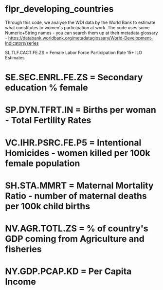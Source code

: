 # flpr_developing_countries
Through this code, we analyse the WDI data by the World Bank to estimate what constitutes to women's participation at work. 
The code uses some Numeric+String names - you can search them up at their metadata glossary - https://databank.worldbank.org/metadataglossary/World-Development-Indicators/series

SL.TLF.CACT.FE.ZS = Female Labor Force Participation Rate 15+ ILO Estimates
# SE.SEC.ENRL.FE.ZS = Secondary education % female
# SP.DYN.TFRT.IN = Births per woman - Total Fertility Rates
# VC.IHR.PSRC.FE.P5 = Intentional Homicides - women killed per 100k female population 
# SH.STA.MMRT = Maternal Mortality Ratio - number of maternal deaths per 100k child births
# NV.AGR.TOTL.ZS = % of country's GDP coming from Agriculture and fisheries
# NY.GDP.PCAP.KD = Per Capita Income


